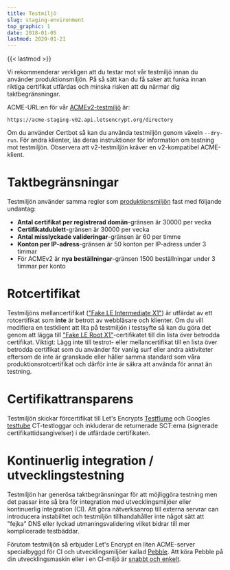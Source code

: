 ```yaml
---
title: Testmiljö
slug: staging-environment
top_graphic: 1
date: 2018-01-05
lastmod: 2020-01-21
---
```


{{< lastmod >}}

Vi rekommenderar verkligen att du testar mot vår testmiljö innan du använder
produktionsmiljön. På så sätt kan du få saker att funka innan riktiga
certifikat utfärdas och minska risken att du närmar dig taktbegränsningar.

ACME-URL:en för vår
[ACMEv2-testmiljö](https://community.letsencrypt.org/t/staging-endpoint-for-acme-v2/49605)
är:

`https://acme-staging-v02.api.letsencrypt.org/directory`

Om du använder Certbot så kan du använda testmiljön genom växeln `--dry-run`.
För andra klienter, läs deras instruktioner för information om testning mot
testmiljön. Observera att v2-testmiljön kräver en v2-kompatibel ACME-klient.

# Taktbegränsningar

Testmiljön använder samma regler som [produktionsmiljön](/docs/rate-limits) fast med följande undantag:

* **Antal certifikat per registrerad domän**-gränsen är 30000 per vecka
* **Certifikatdublett**-gränsen är 30000 per vecka
* **Antal misslyckade valideringar**-gränsen är 60 per timme
* **Konton per IP-adress**-gränsen är 50 konton per IP-adress under 3 timmar
* För ACMEv2 är **nya beställningar**-gränsen 1500 beställningar under 3 timmar
  per konto

# Rotcertifikat

Testmiljöns mellancertifikat (["Fake LE Intermediate
X1"](/certs/fakeleintermediatex1.pem)) är utfärdat av ett rotcertifikat som
**inte** är betrott av webbläsare och klienter. Om du vill modifiera en
testklient att lita på testmiljön i testsyfte så kan du göra det genom att
lägga till ["Fake LE Root X1"](/certs/fakelerootx1.pem)-certifikatet till din
lista över betrodda certifikat.  Viktigt: Lägg inte till testrot- eller
mellancertifikat till en lista över betrodda certifikat som du använder för
vanlig surf eller andra aktiviteter eftersom de inte är granskade eller håller
samma standard som våra produktionsrotcertifikat och därför inte är säkra att
använda för annat än testning.

# Certifikattransparens

Testmiljön skickar förcertifikat till Let's Encrypts [Testflume](/docs/ct-logs) och Googles
[testtube](http://www.certificate-transparency.org/known-logs#TOC-Test-Logs)
CT-testloggar och inkluderar de returnerade SCT:erna (signerade
certifikattidsangivelser) i de utfärdade certifikaten.

# Kontinuerlig integration / utvecklingstestning

Testmiljön har generösa taktbegränsningar för att möjliggöra testning men det
passar inte så bra för integration med utvecklingsmiljöer eller kontinuerlig
integration (CI). Att göra nätverksanrop till externa servrar can introducera
instabilitet och testmiljön tillhandahåller inte något sätt att "fejka" DNS
eller lyckad utmaningsvalidering vilket bidrar till mer komplicerade testbäddar.

Förutom testmiljön så erbjuder Let's Encrypt en liten ACME-server specialbyggd
för CI och utvecklingsmiljöer kallad
[Pebble](https://github.com/letsencrypt/pebble). Att köra Pebble på din
utvecklingsmaskin eller i en CI-miljö är [snabbt och
enkelt](https://github.com/letsencrypt/pebble#docker).
